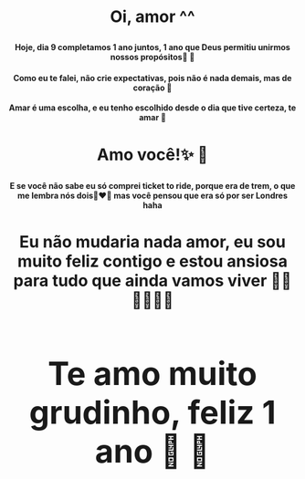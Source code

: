 <h1> <p align= "center"> <b> Oi, amor ^^ </b> </p>  </h1>
<h4> <p align= "center"> <b>Hoje, dia 9 completamos 1 ano juntos, 1 ano que Deus permitiu unirmos nossos propósitos👫 🙏</b> </p> </h4>
<h4> <p align= "center"> <b> Como eu te falei, não crie expectativas, pois não é nada demais, mas de coração 💓</b> </p> </h4>
 
<p align= "center"> <b> Amar é uma escolha, e eu tenho escolhido desde o dia que tive certeza, te amar  💙

<h1> <p align= "center"> <b>  Amo você!✨ 💙 </b> </p>  </h1>




<h4> <p align= "center"> <b> E se você não sabe eu só comprei ticket to ride, porque era de trem, o que me lembra nós dois👩‍❤️‍👨 mas você pensou que era só por ser Londres haha
<h1> <p align= "center"> <b> Eu não mudaria nada amor, eu sou muito feliz contigo e estou ansiosa para tudo que ainda vamos viver 💭💍 👶👰🤵‍💒
<h1> <p align= "center"> <b> Te amo muito grudinho, feliz 1 ano 🥳 💓 </b>  </p> </h1>
